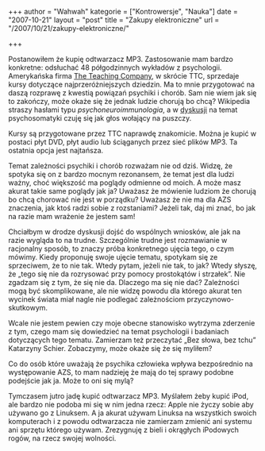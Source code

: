 +++
author = "Wahwah"
kategorie = ["Kontrowersje", "Nauka"]
date = "2007-10-21"
layout = "post"
title = "Zakupy elektroniczne"
url = "/2007/10/21/zakupy-elektroniczne/"

+++

Postanowiłem że kupię odtwarzacz MP3. Zastosowanie mam bardzo konkretne: odsłuchać 48 półgodzinnych wykładów z psychologii. Amerykańska firma [The Teaching Company][1], w skrócie TTC, sprzedaje kursy dotyczące najprzeróżniejszych dziedzin. Ma to mnie przygotować na daszą rozprawę z kwestią powiązań psychiki i chorób. Sam nie wiem jak się to zakończy, może okaże się że jednak ludzie chorują bo chcą? Wikipedia straszy hasłami typu _psychoneuroimmunologia_, a w [dyskusji][2] na temat psychosomatyki czuję się jak głos wołający na puszczy.

<!--more-->Kursy są przygotowane przez TTC naprawdę znakomicie. Można je kupić w postaci płyt DVD, płyt audio lub ściąganych przez sieć plików MP3. Ta ostatnia opcja jest najtańsza.

Temat zależności psychiki i chorób rozważam nie od dziś. Widzę, że spotyka się on z bardzo mocnym rezonansem, że temat jest dla ludzi ważny, choć większość ma poglądy odmienne od moich. A może masz akurat takie same poglądy jak ja? Uważasz że mówienie ludziom że chorują bo chcą chorować nie jest w porządku? Uważasz że nie ma dla AZS znaczenia, jak ktoś radzi sobie z rozstaniami? Jeżeli tak, daj mi znać, bo jak na razie mam wrażenie że jestem sam!

Chciałbym w drodze dyskusji dojść do wspólnych wniosków, ale jak na razie wygląda to na trudne. Szczególnie trudne jest rozmawianie w racjonalny sposób, to znaczy próba konkretnego ujęcia tego, o czym mówimy. Kiedy proponuję swoje ujęcie tematu, spotykam się ze sprzeciwem, że to nie tak. Wtedy pytam, jeżeli nie tak, to jak? Wtedy słyszę, że „tego się nie da rozrysować przy pomocy prostokątów i strzałek”. Nie zgadzam się z tym, że się nie da. Dlaczego ma się nie dać? Zależności mogą być skomplikowane, ale nie widzę powodu dla którego akurat ten wycinek świata miał nagle nie podlegać zależnościom przyczynowo-skutkowym.

Wcale nie jestem pewien czy moje obecne stanowisko wytrzyma zderzenie z tym, czego mam się dowiedzieć na temat psychologii i badaniach dotyczących tego tematu. Zamierzam też przeczytać „Bez słowa, bez tchu” Katarzyny Schier. Zobaczymy, może okaże się że się myliłem?

Co do osób które uważają że psychika człowieka wpływa bezpośrednio na występowanie AZS, to mam nadzieję że mają do tej sprawy podobne podejście jak ja. Może to oni się mylą?

Tymczasem jutro jadę kupić odtwarzacz MP3. Myślałem żeby kupić iPod, ale bardzo nie podoba mi się w nim jedna rzecz: Apple nie życzy sobie aby używano go z Linuksem. A ja akurat używam Linuksa na wszystkich swoich komputerach i z powodu odtwarzacza nie zamierzam zmienić ani systemu ani sprzętu którego używam. Zrezygnuję z bieli i okrągłych iPodowych rogów, na rzecz swojej wolności.

 [1]: http://www.teach12.com/
 [2]: http://www.atopowe-zapalenie.pl/forum/viewtopic.php?t=3915